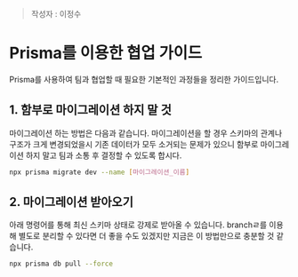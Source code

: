 
> 작성자 : 이정수
> 
# Prisma를 이용한 협업 가이드

Prisma를 사용하여 팀과 협업할 때 필요한 기본적인 과정들을 정리한 가이드입니다.

## 1. 함부로 마이그레이션 하지 말 것

마이그레이션 하는 방법은 다음과 같습니다. 
마이그레이션을 할 경우 스키마의 관계나 구조가 크게 변경되었을시 기존 데이터가 모두 소거되는 문제가 있으니 함부로 마이그레이션 하지 말고 팀과 소통 후 결정할 수 있도록 합시다.
```bash
npx prisma migrate dev --name [마이그레이션_이름]
```


## 2. 마이그레이션 받아오기
아래 명령어를 통해 최신 스키마 상태로 강제로 받아올 수 있습니다.
branchㄹ를 이용해 별도로 분리할 수 있다면 더 좋을 수도 있겠지만 지금은 이 방법만으로 충분할 것 같습니다.

``` bash
npx prisma db pull --force

```
